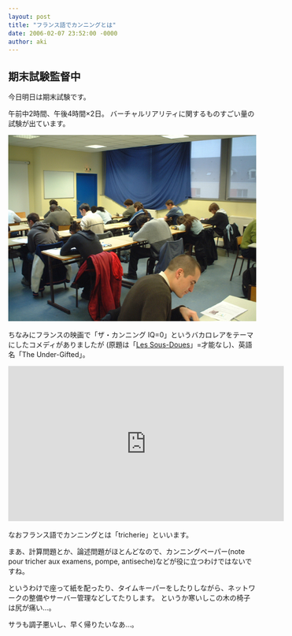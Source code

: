```yaml
---
layout: post
title: "フランス語でカンニングとは"
date: 2006-02-07 23:52:00 -0000
author: aki
---
```


## 期末試験監督中

今日明日は期末試験です。

午前中2時間、午後4時間×2日。
バーチャルリアリティに関するものすごい量の試験が出ています。

![exam.jpg](/assets/2006/exam.jpg)


ちなみにフランスの映画で「ザ・カンニング IQ=0」というバカロレアをテーマにしたコメディがありましたが
(原題は「[Les Sous-Doues](https://www.youtube.com/watch?v=VZ-xAiwHJeM)」=才能なし)、英語名「The Under-Gifted」。


<iframe width="560" height="315" src="https://www.youtube.com/embed/VZ-xAiwHJeM" frameborder="0" allow="accelerometer; autoplay; encrypted-media; gyroscope; picture-in-picture" allowfullscreen></iframe>



なおフランス語でカンニングとは「tricherie」といいます。

まあ、計算問題とか、論述問題がほとんどなので、カンニングペーパー(note pour tricher aux examens, pompe, antiseche)などが役に立つわけではないですね。

というわけで座って紙を配ったり、タイムキーパーをしたりしながら、ネットワークの整備やサーバー管理などしてたりします。
というか寒いしこの木の椅子は尻が痛い…。

サラも調子悪いし、早く帰りたいなあ…。

